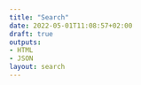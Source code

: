 ```yaml
---
title: "Search"
date: 2022-05-01T11:08:57+02:00
draft: true
outputs:
- HTML
- JSON
layout: search
---
```


